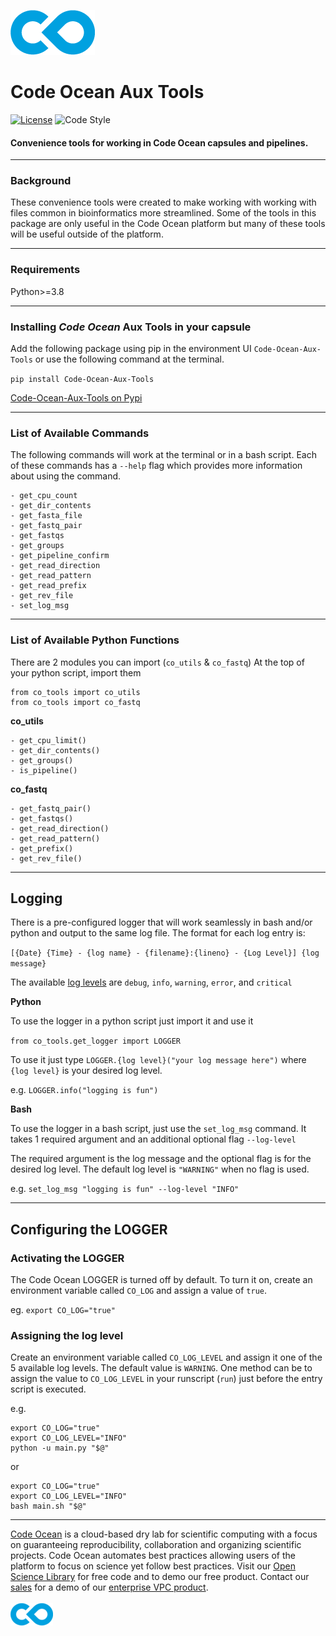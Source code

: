 [![CO Logo](https://github.com/codeocean/branding/raw/main/logo/CO_logo_135x72.png)](https://www.codeocean.com/product/)

# Code Ocean Aux Tools

[![License](https://img.shields.io/badge/license-MIT-brightgreen)](LICENSE)
![Code Style](https://img.shields.io/badge/code%20style-black-black)

#### Convenience tools for working in Code Ocean capsules and pipelines.

---

### Background

These convenience tools were created to make working with working with files common in bioinformatics more streamlined. Some of the tools in this package are only useful in the Code Ocean platform but many of these tools will be useful outside of the platform.

---

### Requirements

Python>=3.8

---

### Installing *Code Ocean* Aux Tools in your capsule

Add the following package using pip in the environment UI `Code-Ocean-Aux-Tools`
or use the following command at the terminal.

`pip install Code-Ocean-Aux-Tools`

[Code-Ocean-Aux-Tools on Pypi](https://pypi.org/project/Code-Ocean-Aux-Tools/)

---
### List of  Available Commands

The following commands will work at the terminal or in a bash script. Each of these commands has a `--help` flag which provides more information about using the command.

    - get_cpu_count
    - get_dir_contents
    - get_fasta_file
    - get_fastq_pair
    - get_fastqs
    - get_groups
    - get_pipeline_confirm
    - get_read_direction
    - get_read_pattern
    - get_read_prefix
    - get_rev_file
    - set_log_msg

---

### List of Available Python Functions

There are 2 modules you can import (`co_utils` & `co_fastq`)
At the top of your python script, import them 
```
from co_tools import co_utils
from co_tools import co_fastq
```

**co_utils**

    - get_cpu_limit()
    - get_dir_contents()
    - get_groups()
    - is_pipeline()

**co_fastq**

    - get_fastq_pair()
    - get_fastqs()
    - get_read_direction()
    - get_read_pattern()
    - get_prefix()
    - get_rev_file()

---

## Logging

There is a pre-configured logger that will work seamlessly in bash and/or python and output to the same log file. The format for each log entry is:

`[{Date} {Time} - {log name} - {filename}:{lineno} - {Log Level}] {log message}`

The available [log levels](https://docs.python.org/3/howto/logging.html) are `debug`, `info`, `warning`, `error`, and `critical`


**Python**

To use the logger in a python script just import it and use it

`from co_tools.get_logger import LOGGER`

To use it just type `LOGGER.{log level}("your log message here")` where `{log level}` is your desired log level.

e.g. `LOGGER.info("logging is fun")`

**Bash**

To use the logger in a bash script, just use the `set_log_msg` command. It takes 1 required argument and an additional optional flag `--log-level`

The required argument is the log message and the optional flag is for the desired log level. The default log level is `"WARNING"` when no flag is used.

e.g. `set_log_msg "logging is fun" --log-level "INFO"`

---
## Configuring the LOGGER


### Activating the LOGGER 

The Code Ocean LOGGER is turned off by default. To turn it on, create an environment variable called `CO_LOG` and assign a value of `true`.

eg. `export CO_LOG="true"`

### Assigning the log level

Create an environment variable called `CO_LOG_LEVEL` and assign it one of the 5 available log levels. The default value is `WARNING`. One method can be to assign the value to `CO_LOG_LEVEL` in your runscript (`run`) just before the entry script is executed.

e.g.
```
export CO_LOG="true"
export CO_LOG_LEVEL="INFO"
python -u main.py "$@"
```
or

```
export CO_LOG="true"
export CO_LOG_LEVEL="INFO"
bash main.sh "$@"
```


---

[Code Ocean](https://codeocean.com/) is a cloud-based dry lab for scientific computing with a focus on guaranteeing reproducibility, collaboration and organizing scientific projects. Code Ocean automates best practices allowing users of the platform to focus on science yet follow best practices. Visit our [Open Science Library](https://codeocean.com/explore) for free code and to demo our free product. Contact our [sales](https://codeocean.com/contact-us/sales/) for a demo of our [enterprise VPC product](https://codeocean.com/product/).<br /><br />
[![Code Ocean Logo](https://github.com/codeocean/branding/raw/main/logo/CO_logo_68x36.png)](https://www.codeocean.com)
